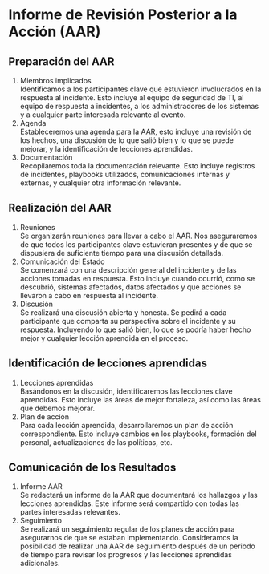 # Informe de Revisión Posterior a la Acción (AAR)

## Preparación del AAR

1. Miembros implicados  
   Identificamos a los participantes clave que estuvieron involucrados en la respuesta al incidente. Esto incluye al equipo de seguridad de TI, al equipo de respuesta a incidentes, a los administradores de los sistemas y a cualquier parte interesada relevante al evento.
2. Agenda  
   Estableceremos una agenda para la AAR, esto incluye una revisión de los hechos, una discusión de lo que salió bien y lo que se puede mejorar, y la identificación de lecciones aprendidas.
3. Documentación  
   Recopilaremos toda la documentación relevante. Esto incluye registros de incidentes, playbooks utilizados, comunicaciones internas y externas, y cualquier otra información relevante.

## Realización del AAR

1. Reuniones  
   Se organizarán reuniones para llevar a cabo el AAR. Nos aseguraremos de que todos los participantes clave estuvieran presentes y de que se dispusiera de suficiente tiempo para una discusión detallada.
2. Comunicación del Estado  
   Se comenzará con una descripción general del incidente y de las acciones tomadas en respuesta. Esto incluye cuando ocurrió, como se descubrió, sistemas afectados, datos afectados y que acciones se llevaron a cabo en respuesta al incidente.
3. Discusión  
   Se realizará una discusión abierta y honesta. Se pedirá a cada participante que comparta su perspectiva sobre el incidente y su respuesta. Incluyendo lo que salió bien, lo que se podría haber hecho mejor y cualquier lección aprendida en el proceso.

## Identificación de lecciones aprendidas

1. Lecciones aprendidas  
   Basándonos en la discusión, identificaremos las lecciones clave aprendidas. Esto incluye las áreas de mejor fortaleza, así como las áreas que debemos mejorar.
2. Plan de acción  
   Para cada lección aprendida, desarrollaremos un plan de acción correspondiente. Esto incluye cambios en los playbooks, formación del personal, actualizaciones de las políticas, etc.

## Comunicación de los Resultados

1. Informe AAR  
   Se redactará un informe de la AAR que documentará los hallazgos y las lecciones aprendidas. Este informe será compartido con todas las partes interesadas relevantes.
2. Seguimiento  
   Se realizará un seguimiento regular de los planes de acción para asegurarnos de que se estaban implementando. Consideramos la posibilidad de realizar una AAR de seguimiento después de un periodo de tiempo para revisar los progresos y las lecciones aprendidas adicionales.

